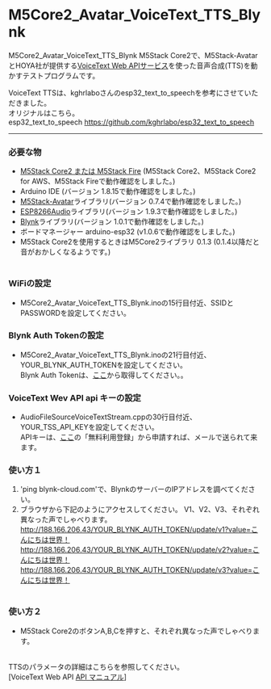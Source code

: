 # M5Core2_Avatar_VoiceText_TTS_Blynk
M5Core2_Avatar_VoiceText_TTS_Blynk
M5Stack Core2で、M5Stack-AvatarとHOYA社が提供する[VoiceText Web APIサービス](https://cloud.voicetext.jp/webapi "Title")を使った音声合成(TTS)を動かすテストプログラムです。


VoiceText TTSは、kghrlaboさんのesp32_text_to_speechを参考にさせていただきました。<br>
オリジナルはこちら。<br>
esp32_text_to_speech <https://github.com/kghrlabo/esp32_text_to_speech><br>

---

### 必要な物 ###
* [M5Stack Core2 または M5Stack Fire](http://www.m5stack.com/ "Title") (M5Stack Core2、M5Stack Core2 for AWS、M5Stack Fireで動作確認をしました。)<br>
* Arduino IDE (バージョン 1.8.15で動作確認をしました。)<br>
* [M5Stack-Avatar](https://github.com/meganetaaan/m5stack-avatar/ "Title")ライブラリ(バージョン 0.7.4で動作確認をしました。)<br>
* [ESP8266Audio](https://github.com/earlephilhower/ESP8266Audio/ "Title")ライブラリ(バージョン 1.9.3で動作確認をしました。)<br>
* [Blynk](https://blynk.io/ "Title")ライブラリ(バージョン 1.0.1で動作確認をしました。)<br>
* ボードマネージャー arduino-esp32 (v1.0.6で動作確認をしました。) <br>
* M5Stack Core2を使用するときはM5Core2ライブラリ 0.1.3 (0.1.4以降だと音がおかしくなるようです。)<br><br>


### WiFiの設定 ###
* M5Core2_Avatar_VoiceText_TTS_Blynk.inoの15行目付近、SSIDとPASSWORDを設定してください。

### Blynk Auth Tokenの設定 ###
* M5Core2_Avatar_VoiceText_TTS_Blynk.inoの21行目付近、YOUR_BLYNK_AUTH_TOKENを設定してください。<br>
Blynk Auth Tokenは、[ここ](https://docs.blynk.cc/ "Title")から取得してください。。<br>


### VoiceText Wev API api キーの設定 ###
* AudioFileSourceVoiceTextStream.cppの30行目付近、YOUR_TSS_API_KEYを設定してください。<br>
APIキーは、[ここ](https://cloud.voicetext.jp/webapi/ "Title")の「無料利用登録」から申請すれば、メールで送られて来ます。<br>

### 使い方１ ###
1. 'ping blynk-cloud.com'で、BlynkのサーバーのIPアドレスを調べてください。 <br>
2. ブラウザから下記のようにアクセスしてください。 V1、V2、V3、それぞれ異なった声でしゃべります。<br>
http://188.166.206.43/YOUR_BLYNK_AUTH_TOKEN/update/v1?value=こんにちは世界！<br>
http://188.166.206.43/YOUR_BLYNK_AUTH_TOKEN/update/v2?value=こんにちは世界！<br>
http://188.166.206.43/YOUR_BLYNK_AUTH_TOKEN/update/v3?value=こんにちは世界！<br><br>

### 使い方２ ###
* M5Stack Core2のボタンA,B,Cを押すと、それぞれ異なった声でしゃべります。　<br><br>

TTSのパラメータの詳細はこちらを参照してください。<br>
[VoiceText Web API [API マニュアル](https://cloud.voicetext.jp/webapi/docs/api/ "Title")]
<br><br><br>

